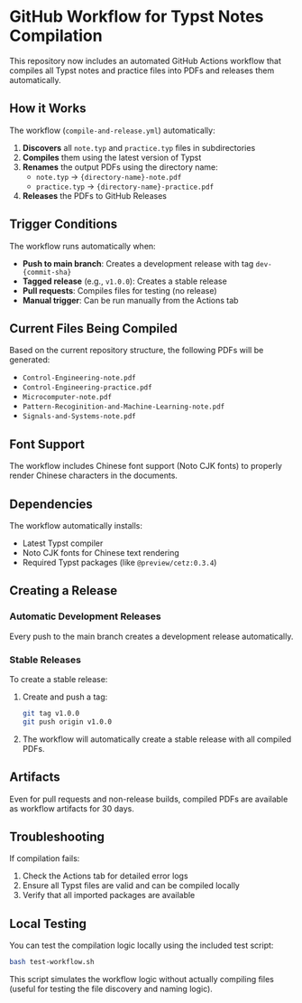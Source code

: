 # GitHub Workflow for Typst Notes Compilation

This repository now includes an automated GitHub Actions workflow that compiles all Typst notes and practice files into PDFs and releases them automatically.

## How it Works

The workflow (`compile-and-release.yml`) automatically:

1. **Discovers** all `note.typ` and `practice.typ` files in subdirectories
2. **Compiles** them using the latest version of Typst
3. **Renames** the output PDFs using the directory name:
   - `note.typ` → `{directory-name}-note.pdf`
   - `practice.typ` → `{directory-name}-practice.pdf`
4. **Releases** the PDFs to GitHub Releases

## Trigger Conditions

The workflow runs automatically when:

- **Push to main branch**: Creates a development release with tag `dev-{commit-sha}`
- **Tagged release** (e.g., `v1.0.0`): Creates a stable release
- **Pull requests**: Compiles files for testing (no release)
- **Manual trigger**: Can be run manually from the Actions tab

## Current Files Being Compiled

Based on the current repository structure, the following PDFs will be generated:

- `Control-Engineering-note.pdf`
- `Control-Engineering-practice.pdf`
- `Microcomputer-note.pdf`
- `Pattern-Recoginition-and-Machine-Learning-note.pdf`
- `Signals-and-Systems-note.pdf`

## Font Support

The workflow includes Chinese font support (Noto CJK fonts) to properly render Chinese characters in the documents.

## Dependencies

The workflow automatically installs:
- Latest Typst compiler
- Noto CJK fonts for Chinese text rendering
- Required Typst packages (like `@preview/cetz:0.3.4`)

## Creating a Release

### Automatic Development Releases
Every push to the main branch creates a development release automatically.

### Stable Releases
To create a stable release:

1. Create and push a tag:
   ```bash
   git tag v1.0.0
   git push origin v1.0.0
   ```

2. The workflow will automatically create a stable release with all compiled PDFs.

## Artifacts

Even for pull requests and non-release builds, compiled PDFs are available as workflow artifacts for 30 days.

## Troubleshooting

If compilation fails:
1. Check the Actions tab for detailed error logs
2. Ensure all Typst files are valid and can be compiled locally
3. Verify that all imported packages are available

## Local Testing

You can test the compilation logic locally using the included test script:

```bash
bash test-workflow.sh
```

This script simulates the workflow logic without actually compiling files (useful for testing the file discovery and naming logic).